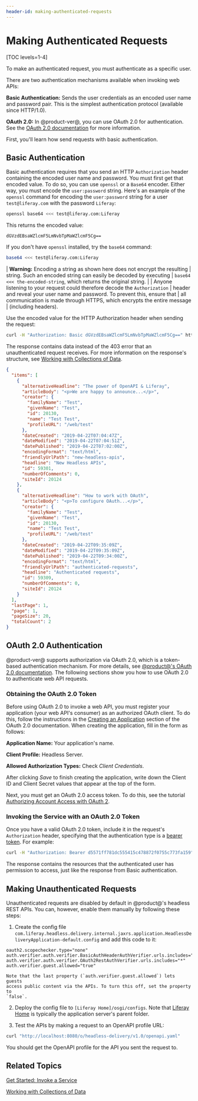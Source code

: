 ```yaml
---
header-id: making-authenticated-requests
---
```


# Making Authenticated Requests

[TOC levels=1-4]

To make an authenticated request, you must authenticate as a specific user. 

There are two authentication mechanisms available when invoking web APIs: 

**Basic Authentication:** Sends the user credentials as an encoded user name 
and password pair. This is the simplest authentication protocol (available since 
HTTP/1.0). 

**OAuth 2.0:** In @product-ver@, you can use OAuth 2.0 for authentication. See 
the 
[OAuth 2.0 documentation](/docs/7-1/deploy/-/knowledge_base/d/oauth-2-0) 
for more information. 

First, you'll learn how send requests with basic authentication. 

## Basic Authentication

Basic authentication requires that you send an HTTP `Authorization` header 
containing the encoded user name and password. You must first get that encoded 
value. To do so, you can use `openssl` or a `Base64` encoder. Either way, you 
must encode the `user:password` string. Here's an example of the `openssl` 
command for encoding the `user:password` string for a user `test@liferay.com` 
with the password `Liferay`: 

```bash
openssl base64 <<< test@liferay.com:Liferay
```

This returns the encoded value: 

    dGVzdEBsaWZlcmF5LmNvbTpMaWZlcmF5Cg==

If you don't have `openssl` installed, try the `base64` command: 

```bash
base64 <<< test@liferay.com:Liferay
```

| **Warning:** Encoding a string as shown here does not encrypt the resulting 
| string. Such an encoded string can easily be decoded by executing 
| `base64 <<< the-encoded-string`, which returns the original string. 
| 
| Anyone listening to your request could therefore decode the `Authorization` 
| header and reveal your user name and password. To prevent this, ensure that 
| all communication is made through HTTPS, which encrypts the entire message 
| (including headers). 

Use the encoded value for the HTTP Authorization header when sending the 
request: 

```bash
curl -H "Authorization: Basic dGVzdEBsaWZlcmF5LmNvbTpMaWZlcmF5Cg==" http://localhost:8080/o/headless-delivery/v1.0/sites/{siteId}/blog-postings/
```

The response contains data instead of the 403 error that an unauthenticated 
request receives. For more information on the response's structure, see 
[Working with Collections of Data](/docs/7-1/tutorials/-/knowledge_base/t/working-with-collections-of-data). 

```json
{
  "items": [
    {
      "alternativeHeadline": "The power of OpenAPI & Liferay",
      "articleBody": "<p>We are happy to announce...</p>",
      "creator": {
        "familyName": "Test",
        "givenName": "Test",
        "id": 20130,
        "name": "Test Test",
        "profileURL": "/web/test"
      },
      "dateCreated": "2019-04-22T07:04:47Z",
      "dateModified": "2019-04-22T07:04:51Z",
      "datePublished": "2019-04-22T07:02:00Z",
      "encodingFormat": "text/html",
      "friendlyUrlPath": "new-headless-apis",
      "headline": "New Headless APIs",
      "id": 59301,
      "numberOfComments": 0,
      "siteId": 20124
    },
    {
      "alternativeHeadline": "How to work with OAuth",
      "articleBody": "<p>To configure OAuth...</p>",
      "creator": {
        "familyName": "Test",
        "givenName": "Test",
        "id": 20130,
        "name": "Test Test",
        "profileURL": "/web/test"
      },
      "dateCreated": "2019-04-22T09:35:09Z",
      "dateModified": "2019-04-22T09:35:09Z",
      "datePublished": "2019-04-22T09:34:00Z",
      "encodingFormat": "text/html",
      "friendlyUrlPath": "authenticated-requests",
      "headline": "Authenticated requests",
      "id": 59309,
      "numberOfComments": 0,
      "siteId": 20124
    }
  ],
  "lastPage": 1,
  "page": 1,
  "pageSize": 20,
  "totalCount": 2
}
```

## OAuth 2.0 Authentication

@product-ver@ supports authorization via OAuth 2.0, which is a token-based 
authentication mechanism. For more details, see 
[@product@'s OAuth 2.0 documentation](/docs/7-1/deploy/-/knowledge_base/d/oauth-2-0). 
The following sections show you how to use OAuth 2.0 to authenticate web API 
requests. 

### Obtaining the OAuth 2.0 Token

Before using OAuth 2.0 to invoke a web API, you must register your application 
(your web API's consumer) as an authorized OAuth client. To do this, follow the 
instructions in the 
[Creating an Application](/docs/7-1/deploy/-/knowledge_base/d/oauth-2-0#creating-an-application) 
section of the OAuth 2.0 documentation. When creating the application, fill in
the form as follows: 

**Application Name:** Your application's name. 

**Client Profile:** Headless Server. 

**Allowed Authorization Types:** Check *Client Credentials*. 

After clicking *Save* to finish creating the application, write down the Client 
ID and Client Secret values that appear at the top of the form. 

Next, you must get an OAuth 2.0 access token. To do this, see the tutorial 
[Authorizing Account Access with OAuth 2](/docs/7-1/deploy/-/knowledge_base/d/authorizing-account-access-with-oauth2). 

### Invoking the Service with an OAuth 2.0 Token

Once you have a valid OAuth 2.0 token, include it in the request's 
`Authorization` header, specifying that the authentication type is a 
[bearer token](https://tools.ietf.org/html/rfc6750). 
For example: 

```bash
curl -H "Authorization: Bearer d5571ff781dc555415c478872f0755c773fa159" http://localhost:8080/o/headless-delivery/v1.0/sites/{siteId}/blog-postings/
```

The response contains the resources that the authenticated user has 
permission to access, just like the response from Basic authentication. 

## Making Unauthenticated Requests

Unauthenticated requests are disabled by default in @product@'s headless REST 
APIs. You can, however, enable them manually by following these steps: 

1.  Create the config file 
    `com.liferay.headless.delivery.internal.jaxrs.application.HeadlessDeliveryApplication-default.config` 
    and add this code to it: 

```properties
oauth2.scopechecker.type="none"
auth.verifier.auth.verifier.BasicAuthHeaderAuthVerifier.urls.includes="*"
auth.verifier.auth.verifier.OAuth2RestAuthVerifier.urls.includes="*"
auth.verifier.guest.allowed="true"
```

    Note that the last property (`auth.verifier.guest.allowed`) lets guests 
    access public content via the APIs. To turn this off, set the property to 
    `false`. 

2.  Deploy the config file to `[Liferay Home]/osgi/configs`. Note that 
    [Liferay Home](/docs/7-1/deploy/-/knowledge_base/d/installing-liferay#liferay-home) 
    is typically the application server's parent folder. 

3.  Test the APIs by making a request to an OpenAPI profile URL: 

```bash
curl "http://localhost:8080/o/headless-delivery/v1.0/openapi.yaml"
```

You should get the OpenAPI profile for the API you sent the request to. 

## Related Topics

[Get Started: Invoke a Service](/docs/7-1/tutorials/-/knowledge_base/t/get-started-invoke-a-service)

[Working with Collections of Data](/docs/7-1/tutorials/-/knowledge_base/t/working-with-collections-of-data)
